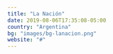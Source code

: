 ```yaml
---
title: "La Nación"
date: 2019-08-06T17:35:08-05:00
country: "Argentina"
bg: "images/bg-lanacion.png"
website: "#"
---
```


